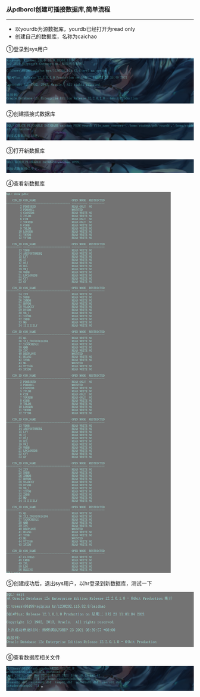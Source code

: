 ### 从pdborcl创建可插接数据库,简单流程

------

- 以yourdb为源数据库，yourdb已经打开为read only
- 创建自己的数据库，名称为caichao

①登录到sys用户

![](https://github.com/loveyyq/oracle/blob/master/%E7%AE%80%E5%8D%95%E6%B5%81%E7%A8%8B/%E7%99%BB%E5%BD%95sys%E7%94%A8%E6%88%B7.png)

②创建插接式数据库

![](https://github.com/loveyyq/oracle/blob/master/%E7%AE%80%E5%8D%95%E6%B5%81%E7%A8%8B/%E5%88%9B%E5%BB%BA%E6%95%B0%E6%8D%AE%E5%BA%93.png)

③打开新数据库

![](https://github.com/loveyyq/oracle/blob/master/%E7%AE%80%E5%8D%95%E6%B5%81%E7%A8%8B/%E6%89%93%E5%BC%80%E6%96%B0%E6%95%B0%E6%8D%AE%E5%BA%93.png)

④查看新数据库

![](https://github.com/loveyyq/oracle/blob/master/%E7%AE%80%E5%8D%95%E6%B5%81%E7%A8%8B/%E6%9F%A5%E7%9C%8B%E6%96%B0%E6%95%B0%E6%8D%AE%E5%BA%93.png)

⑤创建成功后，退出sys用户，以hr登录到新数据库，测试一下

![](https://github.com/loveyyq/oracle/blob/master/%E7%AE%80%E5%8D%95%E6%B5%81%E7%A8%8B/%E4%BB%A5hr%E7%99%BB%E5%BD%95%E6%96%B0%E6%95%B0%E6%8D%AE%E5%BA%93.png)

⑥查看数据库相关文件

![](https://github.com/loveyyq/oracle/blob/master/%E7%AE%80%E5%8D%95%E6%B5%81%E7%A8%8B/%E6%9F%A5%E7%9C%8B%E6%96%B0%E6%95%B0%E6%8D%AE%E5%BA%93%E7%9A%84%E7%9B%B8%E5%85%B3%E6%96%87%E4%BB%B6.png)